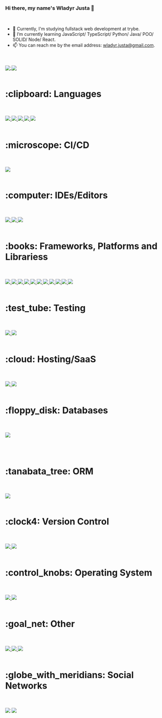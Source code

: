 ### Hi there, my name's Wladyr Justa 👋

<br>

- 🔭 Currently, I'm studying fullstack web development at trybe.
- 🌱 I’m currently learning JavaScript/ TypeScript/ Python/ Java/ POO/ SOLID/ Node/ React.
- 📫 You can reach me by the email address: wladyr.justa@gmail.com.
<br>
<br>
<a href="https://github.com/anuraghazra/github-readme-stats"> <img align="center" src="https://github-readme-stats.vercel.app/api?username=wladyrjusta&show_icons=true&theme=merko"/> </a>
<a href="https://github.com/anuraghazra/convoychat"> <img align="center" src="https://github-readme-stats.vercel.app/api/top-langs/?username=wladyrjusta&layout=compact&show_icons=true&theme=merko&langs_count=9"/> </a>
<br>
<br>
<h1> :clipboard: Languages </h1>
<br>
<br>
<a href=""> <img src="https://img.shields.io/badge/javascript-%23323330.svg?style=for-the-badge&logo=javascript&logoColor=%23F7DF1E"/> </a>
<a href=""> <img src="https://img.shields.io/badge/typescript-%23007ACC.svg?style=for-the-badge&logo=typescript&logoColor=white"/> </a>
<a href=""> <img src="https://img.shields.io/badge/python-3670A0?style=for-the-badge&logo=python&logoColor=ffdd54"/> </a>
<a href=""> <img src="https://img.shields.io/badge/html5-%23E34F26.svg?style=for-the-badge&logo=html5&logoColor=white"/> </a>
<a href=""> <img src="https://img.shields.io/badge/css3-%231572B6.svg?style=for-the-badge&logo=css3&logoColor=white"/> </a>
<br>
<br>
<h1> :microscope: CI/CD </h1>
<br>
<br>
<a href=""> <img src="https://img.shields.io/badge/github%20actions-%232671E5.svg?style=for-the-badge&logo=githubactions&logoColor=white"/> </a>
<br>
<br>
<h1> :computer: IDEs/Editors </h1>
<br>
<br>
<a href=""> <img src="https://img.shields.io/badge/Visual%20Studio%20Code-0078d7.svg?style=for-the-badge&logo=visual-studio-code&logoColor=white"/> </a>
<a href=""> <img src="https://img.shields.io/badge/VS%20Code%20Insiders-35b393.svg?style=for-the-badge&logo=visual-studio-code&logoColor=white"/> </a>
<a href=""> <img src="https://img.shields.io/badge/Stackblitz-fff?style=for-the-badge&logo=Stackblitz&logoColor=1389FD"/> </a>
<br>
<br>
<h1> :books: Frameworks, Platforms and Librariess </h1>
<br>
<br>
<a href=""> <img src="https://img.shields.io/badge/vite-%23646CFF.svg?style=for-the-badge&logo=vite&logoColor=white"/> </a>
<a href=""> <img src="https://img.shields.io/badge/react-%2320232a.svg?style=for-the-badge&logo=react&logoColor=%2361DAFB"/> </a>
<a href=""> <img src="https://img.shields.io/badge/node.js-6DA55F?style=for-the-badge&logo=node.js&logoColor=white"/> </a>
<a href=""> <img src="https://img.shields.io/badge/express.js-%23404d59.svg?style=for-the-badge&logo=express&logoColor=%2361DAFB"/> </a>
<a href=""> <img src="https://img.shields.io/badge/React_Router-CA4245?style=for-the-badge&logo=react-router&logoColor=white"/> </a>
<a href=""> <img src="https://img.shields.io/badge/React%20Hook%20Form-%23EC5990.svg?style=for-the-badge&logo=reacthookform&logoColor=white"/> </a>
<a href=""> <img src="https://img.shields.io/badge/NPM-%23CB3837.svg?style=for-the-badge&logo=npm&logoColor=white"/> </a>
<a href=""> <img src="https://img.shields.io/badge/redux-%23593d88.svg?style=for-the-badge&logo=redux&logoColor=white"/> </a>
<a href=""> <img src="https://img.shields.io/badge/Semantic%20UI%20React-%2335BDB2.svg?style=for-the-badge&logo=SemanticUIReact&logoColor=white"/> </a>
<a href=""> <img src="https://img.shields.io/badge/tailwindcss-%2338B2AC.svg?style=for-the-badge&logo=tailwind-css&logoColor=white"/> </a>
<a href=""> <img src="https://img.shields.io/badge/bootstrap-%23563D7C.svg?style=for-the-badge&logo=bootstrap&logoColor=white"/> </a>
<br>
<br>
<h1> :test_tube: Testing </h1> 
<br>
<br>
<a href=""> <img src="https://img.shields.io/badge/-jest-%23C21325?style=for-the-badge&logo=jest&logoColor=white"/> </a>
<a href=""> <img src="https://img.shields.io/badge/-TestingLibrary-%23E33332?style=for-the-badge&logo=testing-library&logoColor=white"/> </a>
<br>
<br>
<h1> :cloud: Hosting/SaaS </h1>
<br>
<br>
<a href=""> <img src="https://img.shields.io/badge/github%20pages-121013?style=for-the-badge&logo=github&logoColor=white"/> </a>
<a href=""> <img src="https://img.shields.io/badge/vercel-%23000000.svg?style=for-the-badge&logo=vercel&logoColor=white"/> </a>
<br>
<br>
<h1> :floppy_disk: Databases </h1>
<br>
<br>
<a href=""> <img src="https://img.shields.io/badge/mysql-%2300f.svg?style=for-the-badge&logo=mysql&logoColor=white"/> </a>
<br>
<br>
<br>
<br>
<h1> :tanabata_tree: ORM </h1>
<br>
<br>
<a href=""> <img src="https://img.shields.io/badge/Sequelize-52B0E7?style=for-the-badge&logo=Sequelize&logoColor=white"/> </a>
<br>
<br>
<h1> :clock4: Version Control </h1> 
<br>
<br>
<a href=""> <img src="https://img.shields.io/badge/git-%23F05033.svg?style=for-the-badge&logo=git&logoColor=white"/> </a>
<a href=""> <img src="https://img.shields.io/badge/github-%23121011.svg?style=for-the-badge&logo=github&logoColor=white"/> </a>
<br>
<br>
<h1> :control_knobs: Operating System </h1>
<br>
<br>
<a href=""> <img src="https://img.shields.io/badge/Linux-FCC624?style=for-the-badge&logo=linux&logoColor=black"/> </a>
<a href=""> <img src="https://img.shields.io/badge/Ubuntu-E95420?style=for-the-badge&logo=ubuntu&logoColor=white"/> </a>
<br>
<br>
<h1> :goal_net: Other </h1>
<br>
<br>
<a href=""> <img src="https://img.shields.io/badge/docker-%230db7ed.svg?style=for-the-badge&logo=docker&logoColor=white"/> </a>
<a href=""> <img src="https://img.shields.io/badge/ESLint-4B3263?style=for-the-badge&logo=eslint&logoColor=white"/> </a>
<a href=""> <img src="https://img.shields.io/badge/Trello-%23026AA7.svg?style=for-the-badge&logo=Trello&logoColor=white"/> </a>
<br>
<br>
<h1> :globe_with_meridians: Social Networks </h1>
<br>
<br>
<a href="https://www.linkedin.com/in/wladyrjusta/" target="_blank"><img src="https://img.shields.io/badge/-LinkedIn-%230077B5?style=for-the-badge&logo=linkedin&logoColor=white" target="_blank"></a> 
<a href="https://www.instagram.com/nichtdeinfeuer/" target="_blank"><img src="https://img.shields.io/badge/-Instagram-%23E4405F?style=for-the-badge&logo=instagram&logoColor=white" target="_blank"></a>
